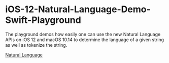 # iOS-12-Natural-Language-Demo-Swift-Playground

The playground demos how easily one can use the new Natural Language APIs on iOS 12 and macOS 10.14 to determine the language of a given string as well as tokenize the string.

[Natural Language](https://developer.apple.com/documentation/naturallanguage)

